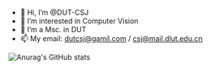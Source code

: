 - 👋 Hi, I’m @DUT-CSJ
- 👀 I’m interested in Computer Vision
- 🌱 I’m a Msc. in DUT
- 📫 My email: dutcsj@gamil.com / csj@mail.dlut.edu.cn

<!---
DUT-CSJ/DUT-CSJ is a ✨ special ✨ repository because its `README.md` (this file) appears on your GitHub profile.
You can click the Preview link to take a look at your changes.
--->
![Anurag's GitHub stats](https://github-readme-stats.vercel.app/api?username=DUT-CSJ&show_icons=true&theme=radical)  
